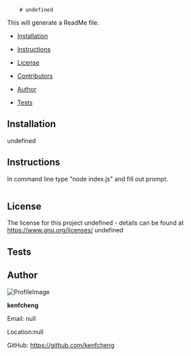 
        # undefined 
This will generate a ReadMe file.

* [Installation](#Installation)

* [Instructions](#Instructions)

* [License](#License)

* [Contributors](#Contributors)

* [Author](#Author)

* [Tests](#Tests)

## Installation
undefined
## Instructions
In command line type "node index.js" and fill out prompt.
```

```
## License 
The license for this project undefined - details can be found at https://www.gnu.org/licenses/ 
undefined
## Tests

## Author 

![ProfileImage](https://avatars0.githubusercontent.com/u/64857091?v=4)

**kenfcheng**

Email: null

Location:null

GitHub: https://github.com/kenfcheng
